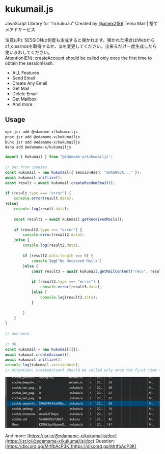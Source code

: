 # kukumail.js

JavaScript Library for "m.kuku.lu"
Created by [@amex2189](https://twitter.com/amex2189)
Temp Mail | 捨てメアドサービス

注意(JP): SESSIONは何度も生成すると弾かれます。弾かれた場合はWebからcf_clearnceを取得するか、ipを変更してください。出来るだけ一度生成したら使いまわしてください。  
Attention(EN): createAccount should be called only once the first time to obtain the sessionHash.

-   ALL Features
-   Send Email
-   Create Any Email
-   Get Mail
-   Delete Email
-   Get Mailbox
-   And more

## Usage

```bash
npx jsr add @edamame-x/kukumailjs
pnpx jsr add @edamame-x/kukumailjs
bunx jsr add @edamame-x/kukumailjs
deno add @edamame-x/kukumailjs
```

```ts
import { Kukumail } from "@edamame-x/kukumailjs";

// Get from cookies
const kukumail = new Kukumail({ sessionHash: "SHASH%3A..." });
await kukumail.initlize();
const result = await kukumail.createRandomEmail();

if (result.type === "error") {
    console.error(result.data);
}else{
    console.log(result.data);

    const result2 = await kukumail.getReceivedMails();

    if (result2.type === "error") {
        console.error(result2.data);
    }else {
        console.log(result2.data);

        if (result2.data.length === 0) {
            console.log("No Received Mails")
        }else {
            const result3 = await kukumail.getMailContent("recv", result2.data[0].id);

            if (result3.type === "error") {
                console.error(result3.data);
            }else {
                console.log(result3.data);
            }

        }
    }
}

// And more

// OR
const kukumail = new Kukumail({});
await kukumal.createAccount();
await kukumail.initlize();
console.log(kukumail.sessionHash);
// Attention: createAccount should be called only once the first time to obtain the sessionHash.
```

![cookies](./assets/cookies.png)

And more: [https://jsr.io/@edamame-x/kukumailjs/doc](https://jsr.io/@edamame-x/kukumailjs/doc)
Question: [https://discord.gg/MrtfbAcP3K](https://discord.gg/MrtfbAcP3K)
